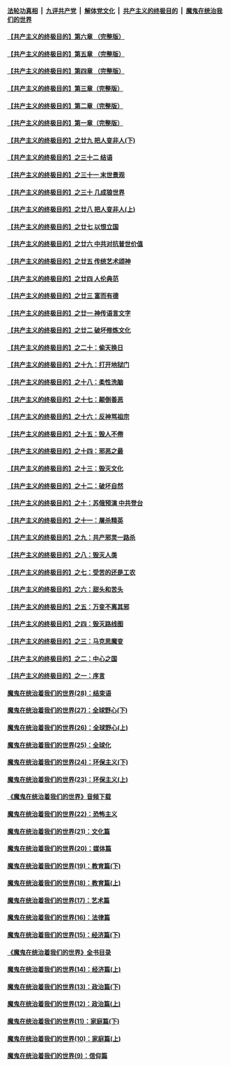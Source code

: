 ####  [法轮功真相](../../../../basic/blob/master/README.md?t=04221701) &nbsp;|&nbsp; [九评共产党](../../../../9ping.md/blob/master/README.md?t=04221701) &nbsp;|&nbsp; [解体党文化](../../../../jtdwh.md/blob/master/README.md?t=04221701)  &nbsp;|&nbsp; [共产主义的终极目的](../../../../gczydzjmd.md/blob/master/README.md?t=04221701) &nbsp;|&nbsp; [魔鬼在统治我们的世界](../../../../mgztzwmdsj.md/blob/master/README.md?t=04221701) 

#### [【共产主义的终极目的】第六章 （完整版）](../pages/nsc422/n11428913.md?t=04221701) 

#### [【共产主义的终极目的】第五章 （完整版）](../pages/nsc422/n11428912.md?t=04221701) 

#### [【共产主义的终极目的】第四章 （完整版）](../pages/nsc422/n11428907.md?t=04221701) 

#### [【共产主义的终极目的】第三章（完整版）](../pages/nsc422/n11428848.md?t=04221701) 

#### [【共产主义的终极目的】第二章（完整版）](../pages/nsc422/n11428831.md?t=04221701) 

#### [【共产主义的终极目的】第一章（完整版）](../pages/nsc422/n11417651.md?t=04221701) 

#### [【共产主义的终极目的】之廿九 把人变非人(下)](../pages/nsc422/n11344140.md?t=04221701) 

#### [【共产主义的终极目的】之三十二 结语](../pages/nsc422/n11360535.md?t=04221701) 

#### [【共产主义的终极目的】之三十一 末世景观](../pages/nsc422/n11351129.md?t=04221701) 

#### [【共产主义的终极目的】之三十 几成狼世界](../pages/nsc422/n11348280.md?t=04221701) 

#### [【共产主义的终极目的】之廿八 把人变非人(上)](../pages/nsc422/n11340492.md?t=04221701) 

#### [【共产主义的终极目的】之廿七 以恨立国](../pages/nsc422/n11336944.md?t=04221701) 

#### [【共产主义的终极目的】之廿六 中共对抗普世价值](../pages/nsc422/n11324785.md?t=04221701) 

#### [【共产主义的终极目的】之廿五 传统艺术颂神](../pages/nsc422/n11296396.md?t=04221701) 

#### [【共产主义的终极目的】之廿四 人伦典范](../pages/nsc422/n11296397.md?t=04221701) 

#### [【共产主义的终极目的】之廿三 富而有德](../pages/nsc422/n11283598.md?t=04221701) 

#### [【共产主义的终极目的】之廿一 神传语言文字](../pages/nsc422/n11263265.md?t=04221701) 

#### [【共产主义的终极目的】之廿二 破坏修炼文化](../pages/nsc422/n11245728.md?t=04221701) 

#### [【共产主义的终极目的】之二十：偷天换日](../pages/nsc422/n11238846.md?t=04221701) 

#### [【共产主义的终极目的】之十九：打开地狱门](../pages/nsc422/n11206376.md?t=04221701) 

#### [【共产主义的终极目的】之十八：柔性洗脑](../pages/nsc422/n11199994.md?t=04221701) 

#### [【共产主义的终极目的】之十七：颠倒善恶](../pages/nsc422/n11179782.md?t=04221701) 

#### [【共产主义的终极目的】之十六：反神骂祖宗](../pages/nsc422/n11166798.md?t=04221701) 

#### [【共产主义的终极目的】之十五：毁人不倦](../pages/nsc422/n11166792.md?t=04221701) 

#### [【共产主义的终极目的】之十四：邪恶之最](../pages/nsc422/n11150249.md?t=04221701) 

#### [【共产主义的终极目的】之十三：毁灭文化](../pages/nsc422/n11135227.md?t=04221701) 

#### [【共产主义的终极目的】之十二：破坏自然](../pages/nsc422/n11135214.md?t=04221701) 

#### [【共产主义的终极目的】之十：苏俄预演 中共登台](../pages/nsc422/n11118424.md?t=04221701) 

#### [【共产主义的终极目的】之十一：屠杀精英](../pages/nsc422/n11118442.md?t=04221701) 

#### [【共产主义的终极目的】之九：共产邪灵一路杀](../pages/nsc422/n11114139.md?t=04221701) 

#### [【共产主义的终极目的】之八：毁灭人类](../pages/nsc422/n11108503.md?t=04221701) 

#### [【共产主义的终极目的】之七：受苦的还是工农](../pages/nsc422/n11101809.md?t=04221701) 

#### [【共产主义的终极目的】之六：甜头和苦头](../pages/nsc422/n11096971.md?t=04221701) 

#### [【共产主义的终极目的】之五：万变不离其邪](../pages/nsc422/n11091285.md?t=04221701) 

#### [【共产主义的终极目的】之四：毁灭路线图](../pages/nsc422/n11086284.md?t=04221701) 

#### [【共产主义的终极目的】之三：马克思魔变](../pages/nsc422/n11061941.md?t=04221701) 

#### [【共产主义的终极目的】之二：中心之国](../pages/nsc422/n11047728.md?t=04221701) 

#### [【共产主义的终极目的】之一：序言](../pages/nsc422/n11086077.md?t=04221701) 

#### [魔鬼在统治着我们的世界(28)：结束语](../pages/nsc422/n10936246.md?t=04221701) 

#### [魔鬼在统治着我们的世界(27)：全球野心(下)](../pages/nsc422/n10928319.md?t=04221701) 

#### [魔鬼在统治着我们的世界(26)：全球野心(上)](../pages/nsc422/n10900318.md?t=04221701) 

#### [魔鬼在统治着我们的世界(25)：全球化](../pages/nsc422/n10788205.md?t=04221701) 

#### [魔鬼在统治着我们的世界(24)：环保主义(下)](../pages/nsc422/n10695307.md?t=04221701) 

#### [魔鬼在统治着我们的世界(23)：环保主义(上)](../pages/nsc422/n10688613.md?t=04221701) 

#### [《魔鬼在统治着我们的世界》音频下载](../pages/nsc422/n10635553.md?t=04221701) 

#### [魔鬼在统治着我们的世界(22)：恐怖主义](../pages/nsc422/n10614727.md?t=04221701) 

#### [魔鬼在统治着我们的世界(21)：文化篇](../pages/nsc422/n10597706.md?t=04221701) 

#### [魔鬼在统治着我们的世界(20)：媒体篇](../pages/nsc422/n10586579.md?t=04221701) 

#### [魔鬼在统治着我们的世界(19)：教育篇(下)](../pages/nsc422/n10564808.md?t=04221701) 

#### [魔鬼在统治着我们的世界(18)：教育篇(上)](../pages/nsc422/n10526970.md?t=04221701) 

#### [魔鬼在统治着我们的世界(17)：艺术篇](../pages/nsc422/n10499093.md?t=04221701) 

#### [魔鬼在统治着我们的世界(16)：法律篇](../pages/nsc422/n10485969.md?t=04221701) 

#### [魔鬼在统治着我们的世界(15)：经济篇(下)](../pages/nsc422/n10469975.md?t=04221701) 

#### [《魔鬼在统治着我们的世界》全书目录](../pages/nsc422/n10464261.md?t=04221701) 

#### [魔鬼在统治着我们的世界(14)：经济篇(上)](../pages/nsc422/n10457370.md?t=04221701) 

#### [魔鬼在统治着我们的世界(13)：政治篇(下)](../pages/nsc422/n10448270.md?t=04221701) 

#### [魔鬼在统治着我们的世界(12)：政治篇(上)](../pages/nsc422/n10444576.md?t=04221701) 

#### [魔鬼在统治着我们的世界(11)：家庭篇(下)](../pages/nsc422/n10440961.md?t=04221701) 

#### [魔鬼在统治着我们的世界(10)：家庭篇(上)](../pages/nsc422/n10435448.md?t=04221701) 

#### [魔鬼在统治着我们的世界(9)：信仰篇](../pages/nsc422/n10432159.md?t=04221701) 

